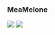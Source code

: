 ### MeaMelone
![](https://i9.fuskator.com/large/nRRS2jX-Unu/Brunette-Mea-Melone-Enjoying-Anal-7.jpg)
![](https://i9.fuskator.com/large/nRRS2jX-Unu/Brunette-Mea-Melone-Enjoying-Anal-9.jpg)
